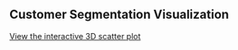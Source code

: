 ## Customer Segmentation Visualization

[View the interactive 3D scatter plot](customer_segmentation.html)
